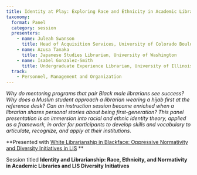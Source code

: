 ```yaml
---
title: Identity at Play: Exploring Race and Ethnicity in Academic Libraries and Beyond
taxonomy:
  format: Panel
  category: session
  presenters:
    - name: Juleah Swanson
      title: Head of Acquisition Services, University of Colorado Boulder
    - name: Azusa Tanaka
      title: Japanese Studies Librarian, University of Washington
    - name: Isabel Gonzalez-Smith
      title: Undergraduate Experience Librarian, University of Illinois Chicago
  track:
    - Personnel, Management and Organization
---
```

_Why do mentoring programs that pair Black male librarians see success? Why does a Muslim student approach a librarian wearing a hijab first at the reference desk? Can an instruction session become enriched when a librarian shares personal stories about being first-generation? This panel presentation is an immersion into racial and ethnic identity theory, applied as a framework, in order for participants to develop skills and vocabulary to articulate, recognize, and apply at their institutions._

**Presented with [White Librarianship in Blackface: Oppressive Normativity and Diversity Initiatives in LIS](/program/sessions/White-Librarianship-in-Blackface-Oppressive-Normativity-and-Diversity-Initiatives-in-LIS) **

Session titled **Identity and Librarianship: Race, Ethnicity, and Normativity in Academic Libraries and LIS Diversity Initiatives**
